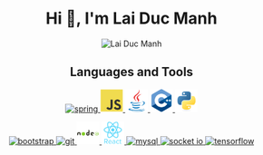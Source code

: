 <h1 align="center">Hi 👋, I'm Lai Duc Manh</h1>

 
 <p align="center">
  <img  src="https://github-readme-streak-stats.herokuapp.com/?user=ducmanhlai&theme=radical" alt="Lai Duc Manh" />
 </p>
 

 

<h2 align="center">Languages and Tools</h2>

 <p align="center">
         <a href="https://spring.io/" target="_blank" rel="noreferrer">
            <img
               src="https://www.vectorlogo.zone/logos/springio/springio-icon.svg"
               alt="spring"
               width="40"
               height="40"
            />
         </a>
         <a href="https://developer.mozilla.org/en-US/docs/Web/JavaScript" target="_blank" rel="noreferrer">
            <img
               src="https://raw.githubusercontent.com/devicons/devicon/master/icons/javascript/javascript-original.svg"
               alt="javascript"
               width="40"
               height="40"
            />
         </a>
         <a href="https://www.java.com" target="_blank" rel="noreferrer">
            <img
               src="https://raw.githubusercontent.com/devicons/devicon/master/icons/java/java-original.svg"
               alt="java"
               width="40"
               height="40"
            />
         </a>
         <a href="https://www.w3schools.com/cpp/" target="_blank" rel="noreferrer">
            <img
               src="https://raw.githubusercontent.com/devicons/devicon/master/icons/cplusplus/cplusplus-original.svg"
               alt="cplusplus"
               width="40"
               height="40"
            />
         </a>
         <a href="https://www.python.org" target="_blank" rel="noreferrer">
            <img
               src="https://raw.githubusercontent.com/devicons/devicon/master/icons/python/python-original.svg"
               alt="python"
               width="40"
               height="40"
            />
         </a>
      </p>
      <p align="center">
         <a href="https://azure.microsoft.com/en-us" target="_blank" rel="noreferrer">
            <img
               src="https://www.vectorlogo.zone/logos/microsoft_azure/microsoft_azure-icon.svg"
               alt="bootstrap"
               width="40"
               height="40"
            />
         </a>
         <a href="https://git-scm.com/" target="_blank" rel="noreferrer">
            <img src="https://www.vectorlogo.zone/logos/git-scm/git-scm-icon.svg" alt="git" width="40" height="40" />
         </a>
         <a href="https://nodejs.org" target="_blank" rel="noreferrer">
            <img
               src="https://raw.githubusercontent.com/devicons/devicon/master/icons/nodejs/nodejs-original-wordmark.svg"
               alt="nodejs"
               width="40"
               height="40"
            />
         </a>
         <a href="https://reactjs.org/" target="_blank" rel="noreferrer">
            <img
               src="https://raw.githubusercontent.com/devicons/devicon/master/icons/react/react-original-wordmark.svg"
               alt="react"
               width="40"
               height="40"
            />
            <a href="https://www.mysql.com/" target="_blank" rel="noreferrer">
              <img src="https://www.vectorlogo.zone/logos/mysql/mysql-icon.svg" alt="mysql" width="40" height="40" />
            </a>
            <a href="https://socket.io/" target="_blank" rel="noreferrer">
              <img src="https://www.vectorlogo.zone/logos/socketio/socketio-icon.svg" alt="socket io" width="40" height="40" />
            </a>
            <a href="https://www.tensorflow.org/" target="_blank" rel="noreferrer">
              <img src="https://www.vectorlogo.zone/logos/tensorflow/tensorflow-icon.svg" alt="tensorflow" width="40" height="40" />
            </a>
         </a>
         
       
 
